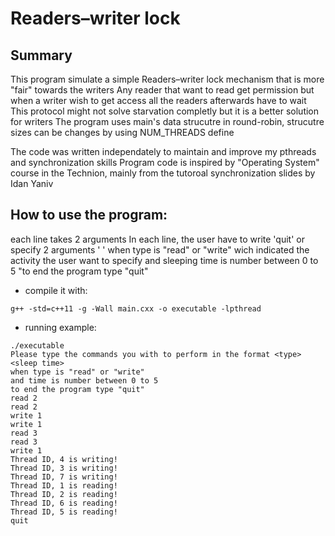 # Readers–writer lock

## Summary

This program simulate a simple Readers–writer lock mechanism that is more "fair" towards the writers
Any reader that want to read get permission but when a writer wish to get access all the readers afterwards have to wait
This protocol might not solve starvation completly but it is a better solution for writers
The program uses main's data strucutre in round-robin, strucutre sizes can be changes by using NUM_THREADS define

The code was written independately to maintain and improve my pthreads and synchronization skills
Program code is inspired by "Operating System" course in the Technion, mainly from the tutoroal synchronization slides by Idan Yaniv

## How to use the program:
each line takes 2 arguments
In each line, the user have to write 'quit' or specify 2 arguments '<type> <sleep time>'
when type is "read" or "write" wich indicated the activity the user want to specify
and sleeping time is number between 0 to 5
"to end the program type \"quit\"

- compile it with:
```
g++ -std=c++11 -g -Wall main.cxx -o executable -lpthread
```

- running example:
```
./executable
Please type the commands you with to perform in the format <type> <sleep time>
when type is "read" or "write"
and time is number between 0 to 5
to end the program type "quit"
read 2
read 2
write 1
write 1
read 3
read 3
write 1
Thread ID, 4 is writing!
Thread ID, 3 is writing!
Thread ID, 7 is writing!
Thread ID, 1 is reading!
Thread ID, 2 is reading!
Thread ID, 6 is reading!
Thread ID, 5 is reading!
quit

